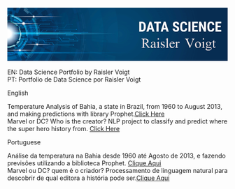 ![](https://github.com/Raisler/DataScience_Portfolio/blob/master/bannerRV.png)

EN: Data Science Portfolio by Raisler Voigt </br>
PT: Portfolio de Data Science por Raisler Voigt </br>

English

Temperature Analysis of Bahia, a state in Brazil, from 1960 to August 2013, and making predictions with library Prophet.[Click Here](https://colab.research.google.com/github/Raisler/DataScience_Portfolio/blob/master/TemperatureAnalisys/Bahia_Temperatures.ipynb) </br>
Marvel or DC? Who is the creator? NLP project to classify and predict where the super hero history from.  [Click Here](https://www.kaggle.com/raislervoigt/marvel-or-dc-creators)</br>

Portuguese

Análise da temperatura na Bahia desde 1960 até Agosto de 2013, e fazendo previsões utilizando a biblioteca Prophet. [Clique Aqui](https://colab.research.google.com/github/Raisler/DataScience_Portfolio/blob/master/TemperatureAnalisys/Bahia_Temperatures.ipynb) </br>
Marvel ou DC? quem é o criador? Processamento de linguagem natural para descobrir de qual editora a história pode ser.[Clique Aqui](https://www.kaggle.com/raislervoigt/marvel-or-dc-creators)  </br>
